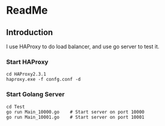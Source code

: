 # ReadMe
## Introduction
I use HAProxy to do load balancer, and use go server to test it.

### Start HAProxy
```Command
cd HAProxy2.3.1
haproxy.exe -f confg.conf -d
```

### Start Golang Server
```Command
cd Test
go run Main_10000.go    # Start server on port 10000
go run Main_10001.go    # Start server on port 10001
```